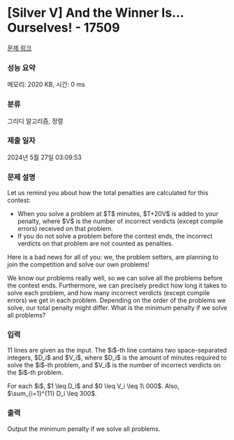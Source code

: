 # [Silver V] And the Winner Is... Ourselves! - 17509 

[문제 링크](https://www.acmicpc.net/problem/17509) 

### 성능 요약

메모리: 2020 KB, 시간: 0 ms

### 분류

그리디 알고리즘, 정렬

### 제출 일자

2024년 5월 27일 03:09:53

### 문제 설명

<p>Let us remind you about how the total penalties are calculated for this contest:</p>

<ul>
	<li>When you solve a problem at $T$ minutes, $T+20V$ is added to your penalty, where $V$ is the number of incorrect verdicts (except compile errors) received on that problem.</li>
	<li>If you do not solve a problem before the contest ends, the incorrect verdicts on that problem are not counted as penalties.</li>
</ul>

<p>Here is a bad news for all of you: we, the problem setters, are planning to join the competition and solve our own problems!</p>

<p>We know our problems really well, so we can solve all the problems before the contest ends. Furthermore, we can precisely predict how long it takes to solve each problem, and how many incorrect verdicts (except compile errors) we get in each problem. Depending on the order of the problems we solve, our total penalty might differ. What is the minimum penalty if we solve all problems?</p>

### 입력 

 <p>11 lines are given as the input. The $i$-th line contains two space-separated integers, $D_i$ and $V_i$, where $D_i$ is the amount of minutes required to solve the $i$-th problem, and $V_i$ is the number of incorrect verdicts on the $i$-th problem.</p>

<p>For each $i$, $1 \leq D_i$ and $0 \leq V_i \leq 1\ 000$. Also, $\sum_{i=1}^{11} D_i \leq 300$.</p>

### 출력 

 <p>Output the minimum penalty if we solve all problems.</p>


